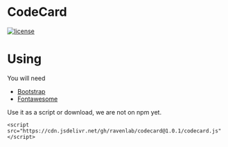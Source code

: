 # CodeCard

[![license](https://img.shields.io/badge/license-MIT-blue)](LICENSE)

# Using

You will need

* [Bootstrap](https://getbootstrap.com/)
* [Fontawesome](https://fontawesome.com/)


Use it as a script or download, we are not on npm yet.

`<script src="https://cdn.jsdelivr.net/gh/ravenlab/codecard@1.0.1/codecard.js"</script>`